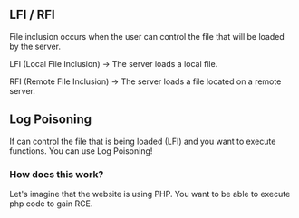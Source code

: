 




## LFI / RFI

File inclusion occurs when the user can control the file that will be loaded by the server.

LFI (Local File Inclusion) -> The server loads a local file.

RFI (Remote File Inclusion) -> The server loads a file located on a remote server.


## Log Poisoning

If can control the file that is being loaded (LFI) and you want to execute functions. You can use Log Poisoning!

### How does this work?

Let's imagine that the website is using PHP. You want to be able to execute php code to gain RCE.








